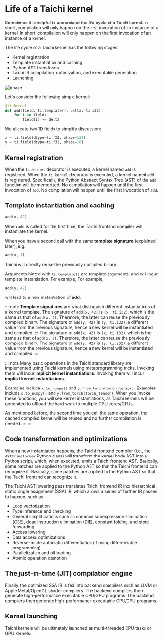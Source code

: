 # Life of a Taichi kernel

Sometimes it is helpful to understand the life cycle of a Taichi kernel. In short, compilation will only happen on the first invocation of an instance of a kernel. In short, compilation will only happen on the first invocation of an instance of a kernel.

The life cycle of a Taichi kernel has the following stages:

- Kernel registration
- Template instantiation and caching
- Python AST transforms
- Taichi IR compilation, optimization, and executable generation
- Launching

![image](https://raw.githubusercontent.com/taichi-dev/public_files/fa03e63ca4e161318c8aa9a5db7f4a825604df88/taichi/life_of_kernel.png)

Let's consider the following simple kernel:

```python
@ti.kernel
def add(field: ti.template(), delta: ti.i32):
    for i in field:
        field[i] += delta
```

We allocate two 1D fields to simplify discussion:

```python
x = ti.field(dtype=ti.f32, shape=128)
y = ti.field(dtype=ti.f32, shape=16)
```

## Kernel registration

When the `ti.kernel` decorator is executed, a kernel named `add` is registered. When the `ti.kernel` decorator is executed, a kernel named `add` is registered. Specifically, the Python Abstract Syntax Tree (AST) of the `add` function will be memorized. No compilation will happen until the first invocation of `add`. No compilation will happen until the first invocation of `add`.

## Template instantiation and caching

```python
add(x, 42)
```

When `add` is called for the first time, the Taichi frontend compiler will instantiate the kernel.

When you have a second call with the same **template signature** (explained later), e.g.,

```python
add(x, 1)
```

Taichi will directly reuse the previously compiled binary.

Arguments hinted with `ti.template()` are template arguments, and will incur template instantiation. For example, For example,

```python
add(y, 42)
```

will lead to a new instantiation of **add**.

::: note **Template signatures** are what distinguish different instantiations of a kernel template. The signature of `add(x, 42)` is `(x, ti.i32)`, which is the same as that of `add(x, 1)`. Therefore, the latter can reuse the previously compiled binary. The signature of `add(y, 42)` is `(y, ti.i32)`, a different value from the previous signature, hence a new kernel will be instantiated and compiled. ::: The signature of `add(x, 42)` is `(x, ti.i32)`, which is the same as that of `add(x, 1)`. Therefore, the latter can reuse the previously compiled binary. The signature of `add(y, 42)` is `(y, ti.i32)`, a different value from the previous signature, hence a new kernel will be instantiated and compiled. :::

::: note Many basic operations in the Taichi standard library are implemented using Taichi kernels using metaprogramming tricks. Invoking them will incur **implicit kernel instantiations**. Invoking them will incur **implicit kernel instantiations**.

Examples include `x.to_numpy()` and `y.from_torch(torch_tensor)`. Examples include `x.to_numpy()` and `y.from_torch(torch_tensor)`. When you invoke these functions, you will see kernel instantiations, as Taichi kernels will be generated to offload the hard work to multiple CPU cores/GPUs.

As mentioned before, the second time you call the same operation, the cached compiled kernel will be reused and no further compilation is needed. ::: :::

## Code transformation and optimizations

When a new instantiation happens, the Taichi frontend compiler (i.e., the `ASTTransformer` Python class) will transform the kernel body AST into a Python script, which, when executed, emits a Taichi frontend AST. Basically, some patches are applied to the Python AST so that the Taichi frontend can recognize it. Basically, some patches are applied to the Python AST so that the Taichi frontend can recognize it.

The Taichi AST lowering pass translates Taichi frontend IR into hierarchical static single assignment (SSA) IR, which allows a series of further IR passes to happen, such as

- Loop vectorization
- Type inference and checking
- General simplifications such as common subexpression elimination (CSE), dead instruction elimination (DIE), constant folding, and store forwarding
- Access lowering
- Data access optimizations
- Reverse-mode automatic differentiation (if using differentiable programming)
- Parallelization and offloading
- Atomic operation demotion

## The just-in-time (JIT) compilation engine

Finally, the optimized SSA IR is fed into backend compilers such as LLVM or Apple Metal/OpenGL shader compilers. The backend compilers then generate high-performance executable CPU/GPU programs. The backend compilers then generate high-performance executable CPU/GPU programs.

## Kernel launching

Taichi kernels will be ultimately launched as multi-threaded CPU tasks or GPU kernels.
